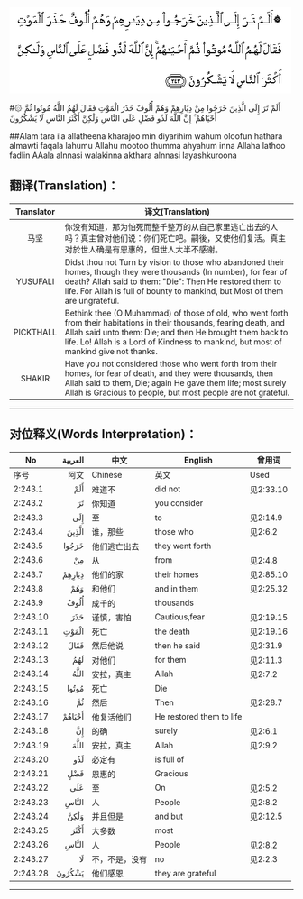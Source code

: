 ![002:243](images/002_243.gif)

#۞ أَلَمْ تَرَ إِلَى الَّذِينَ خَرَجُوا مِنْ دِيَارِهِمْ وَهُمْ أُلُوفٌ حَذَرَ الْمَوْتِ فَقَالَ لَهُمُ اللَّهُ مُوتُوا ثُمَّ أَحْيَاهُمْ ۚ إِنَّ اللَّهَ لَذُو فَضْلٍ عَلَى النَّاسِ وَلَٰكِنَّ أَكْثَرَ النَّاسِ لَا يَشْكُرُونَ 

##Alam tara ila allatheena kharajoo min diyarihim wahum oloofun hathara almawti faqala lahumu Allahu mootoo thumma ahyahum inna Allaha lathoo fadlin AAala alnnasi walakinna akthara alnnasi layashkuroona 

## 翻译(Translation)：

| Translator | 译文(Translation)                                            |
| :--------: | ------------------------------------------------------------ |
|    马坚    | 你没有知道，那为怕死而整千整万的从自己家里逃亡出去的人吗？真主曾对他们说：你们死亡吧。嗣後，又使他们复活。真主对於世人确是有恩惠的，但世人大半不感谢。 |
|  YUSUFALI  | Didst thou not Turn by vision to those who abandoned their homes, though they were thousands (In number), for fear of death? Allah said to them: "Die": Then He restored them to life. For Allah is full of bounty to mankind, but Most of them are ungrateful. |
| PICKTHALL  | Bethink thee (O Muhammad) of those of old, who went forth from their habitations in their thousands, fearing death, and Allah said unto them: Die; and then He brought them back to life. Lo! Allah is a Lord of Kindness to mankind, but most of mankind give not thanks. |
|   SHAKIR   | Have you not considered those who went forth from their homes, for fear of death, and they were thousands, then Allah said to them, Die; again He gave them life; most surely Allah is Gracious to people, but most people are not grateful. |

---

## 对位释义(Words Interpretation)：

| No   | العربية | 中文    | English | 曾用词 |
| ---- | ------: | ------- | ------- | ------ |
| 序号 |    阿文 | Chinese | 英文    | Used   |
| 2:243.1  | أَلَمْ    | 难道不         | did not                  | 见2:33.10 |
| 2:243.2  | تَرَ     | 你知道         | you consider             |           |
| 2:243.3  | إِلَى    | 至             | to                       | 见2:14.9  |
| 2:243.4  | الَّذِينَ  | 谁，那些       | those who                | 见2:6.2   |
| 2:243.5  | خَرَجُوا  | 他们逃亡出去   | they went forth          |           |
| 2:243.6  | مِنْ     | 从             | from                     | 见2:4.8   |
| 2:243.7  | دِيَارِهِمْ | 他们的家       | their homes              | 见2:85.10 |
| 2:243.8  | وَهُمْ    | 和他们         | and in them              | 见2:25.32 |
| 2:243.9  | أُلُوفٌ   | 成千的         | thousands                |           |
| 2:243.10 | حَذَرَ    | 谨慎，害怕     | Cautious,fear            | 见2:19.15 |
| 2:243.11 | الْمَوْتِ  | 死亡           | the death                | 见2:19.16 |
| 2:243.12 | فَقَالَ   | 然后他说       | then he said             | 见2:31.9  |
| 2:243.13 | لَهُمُ    | 对他们         | for them                 | 见2:11.3  |
| 2:243.14 | اللَّهُ   | 安拉，真主     | Allah                    | 见2:7.2 |
| 2:243.15 | مُوتُوا  | 死亡           | Die                      |           |
| 2:243.16 | ثُمَّ     | 然后           | Then                     | 见2:28.7  |
| 2:243.17 | أَحْيَاهُمْ | 他复活他们     | He restored them to life |           |
| 2:243.18 | إِنَّ     | 的确           | surely                   | 见2:6.1   |
| 2:243.19 | اللَّهَ   | 安拉，真主     | Allah                    | 见2:9.2 |
| 2:243.20 | لَذُو    | 必定有         | is full of               |           |
| 2:243.21 | فَضْلٍ    | 恩惠的         | Gracious                 |           |
| 2:243.22 | عَلَى    | 至             | On                       | 见2:5.2   |
| 2:243.23 | النَّاسِ  | 人             | People                   | 见2:8.2   |
| 2:243.24 | وَلَٰكِنَّ   | 并且但是       | and but                  | 见2:12.5  |
| 2:243.25 | أَكْثَرَ   | 大多数         | most                     |           |
| 2:243.26 | النَّاسِ  | 人             | People                   | 见2:8.2   |
| 2:243.27 | لَا     | 不，不是，没有 | no                       | 见2:2.3   |
| 2:243.28 | يَشْكُرُونَ | 他们感恩       | they are grateful        |           |

---
